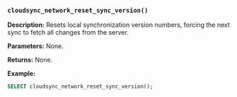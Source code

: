 ### `cloudsync_network_reset_sync_version()`

**Description:** Resets local synchronization version numbers, forcing the next sync to fetch all changes from the server.

**Parameters:** None.

**Returns:** None.

**Example:**

```sql
SELECT cloudsync_network_reset_sync_version();
```
